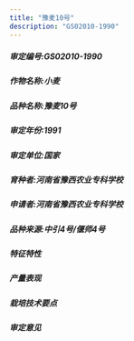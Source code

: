 ```yaml
---
title: "豫麦10号"
description: "GS02010-1990"
---
```

##### 审定编号:GS02010-1990

##### 作物名称:小麦

##### 品种名称:豫麦10号

##### 审定年份:1991

##### 审定单位:国家

##### 育种者:河南省豫西农业专科学校

##### 申请者:河南省豫西农业专科学校

##### 品种来源:中引4号/偃师4号

##### 特征特性


##### 产量表现


##### 栽培技术要点


##### 审定意见

